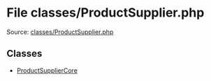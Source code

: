 File classes/ProductSupplier.php
=========

Source: [classes/ProductSupplier.php](https://github.com/PrestaShop/PrestaShop/blob/1.5.4.1/classes/ProductSupplier.php)


Classes
-------

* [ProductSupplierCore](class.ProductSupplierCore.md)

